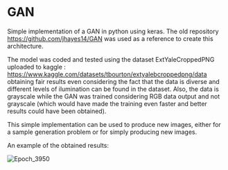 # GAN
 Simple implementation of a GAN in python using keras. The old repository https://github.com/jhayes14/GAN was used as a reference to create this architecture.


 The model was coded and tested using the dataset ExtYaleCroppedPNG uploaded to kaggle : https://www.kaggle.com/datasets/tbourton/extyalebcroppedpng/data obtaining fair results even considering the fact that the data is diverse and different levels of ilumination can be found in the dataset. Also, the data is grayscale while the GAN was trained considering RGB data output and not grayscale (which would have made the training even faster and better results could have been obtained).

 This simple implementation can be used to produce new images, either for a sample generation problem or for simply producing new images.

 An example of the obtained results:  
 
 ![Epoch_3950](https://github.com/user-attachments/assets/6017a6a0-c957-4edd-9a6c-aad79f39626b)


 

